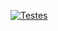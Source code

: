 [![Testes](https://github.com/Neves2115/calcaula4/actions/workflows/testecalc.yaml/badge.svg)](https://github.com/Neves2115/calcaula4/actions/workflows/testecalc.yaml)

